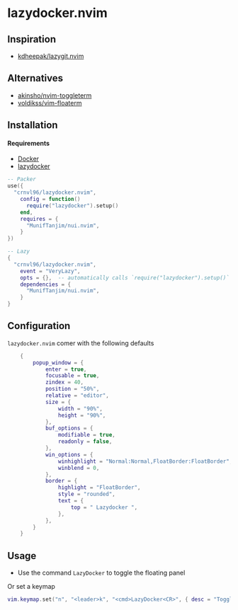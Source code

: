 # lazydocker.nvim

## Inspiration

 - [kdheepak/lazygit.nvim](kdheepak/lazygit.nvim)

## Alternatives

- [akinsho/nvim-toggleterm](https://github.com/akinsho/nvim-toggleterm.lua#custom-terminals)
- [voldikss/vim-floaterm](https://github.com/voldikss/vim-floaterm)

## Installation

#### Requirements
- [Docker](https://docs.docker.com/)
- [lazydocker](https://github.com/jesseduffield/lazydocker)

```lua
-- Packer
use({
  "crnvl96/lazydocker.nvim",
    config = function()
      require("lazydocker").setup()
    end,
    requires = {
      "MunifTanjim/nui.nvim",
    }
})

-- Lazy
{
  "crnvl96/lazydocker.nvim",
    event = "VeryLazy",
    opts = {},  -- automatically calls `require("lazydocker").setup()`
    dependencies = {
      "MunifTanjim/nui.nvim",
    }
}
```

## Configuration

`lazydocker.nvim` comer with the following defaults

```lua
    {
        popup_window = {
            enter = true,
            focusable = true,
            zindex = 40,
            position = "50%",
            relative = "editor",
            size = {
                width = "90%",
                height = "90%",
            },
            buf_options = {
                modifiable = true,
                readonly = false,
            },
            win_options = {
                winhighlight = "Normal:Normal,FloatBorder:FloatBorder",
                winblend = 0,
            },
            border = {
                highlight = "FloatBorder",
                style = "rounded",
                text = {
                    top = " Lazydocker ",
                },
            },
        }
    }
```

## Usage

- Use the command `LazyDocker` to toggle the floating panel

Or set a keymap

```lua
vim.keymap.set("n", "<leader>k", "<cmd>LazyDocker<CR>", { desc = "Toggle LazyDocker", noremap = true, silent = true })
```
